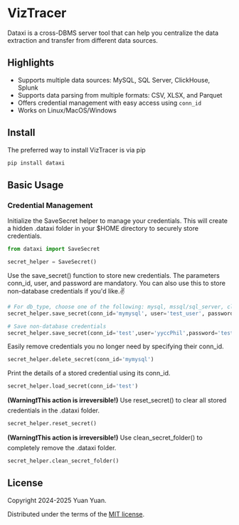 # VizTracer

Dataxi is a cross-DBMS server tool that can help you centralize the data extraction and transfer from different data sources.

## Highlights

* Supports multiple data sources: MySQL, SQL Server, ClickHouse, Splunk
* Supports data parsing from multiple formats: CSV, XLSX, and Parquet
* Offers credential management with easy access using `conn_id`
* Works on Linux/MacOS/Windows

## Install

The preferred way to install VizTracer is via pip

```sh
pip install dataxi
```

## Basic Usage

### Credential Management

Initialize the SaveSecret helper to manage your credentials. This will create a hidden .dataxi folder in your $HOME directory to securely store credentials.

```python
from dataxi import SaveSecret

secret_helper = SaveSecret()
```

Use the save_secret() function to store new credentials. The parameters conn_id, user, and password are mandatory. You can also use this to store non-database credentials if you'd like.:v:

```python
# For db_type, choose one of the following: mysql, mssql/sql_server, clickhouse/ch
secret_helper.save_secret(conn_id='mymysql', user='test_user', password='test_pw', db_type='mysql', host='test.net', port='3306', database='test_db')

# Save non-database credentials
secret_helper.save_secret(conn_id='test',user='yyccPhil',password='test_pw')
```

Easily remove credentials you no longer need by specifying their conn_id.

```python
secret_helper.delete_secret(conn_id='mymysql')
```

Print the details of a stored credential using its conn_id.

```python
secret_helper.load_secret(conn_id='test')
```

**(Warning:exclamation:This action is irreversible!)** Use reset_secret() to clear all stored credentials in the .dataxi folder.

```python
secret_helper.reset_secret()
```

**(Warning:exclamation:This action is irreversible!)** Use clean_secret_folder() to completely remove the .dataxi folder.

```python
secret_helper.clean_secret_folder()
```

## License

Copyright 2024-2025 Yuan Yuan.

Distributed under the terms of the  [MIT license](https://github.com/yyccPhil/dataxi/blob/main/LICENSE).